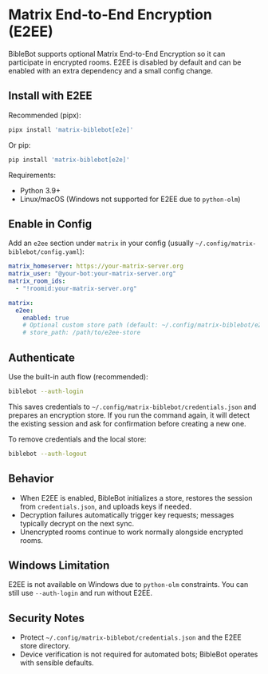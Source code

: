 # Matrix End-to-End Encryption (E2EE)

BibleBot supports optional Matrix End-to-End Encryption so it can participate in encrypted rooms. E2EE is disabled by default and can be enabled with an extra dependency and a small config change.

## Install with E2EE

Recommended (pipx):

```bash
pipx install 'matrix-biblebot[e2e]'
```

Or pip:

```bash
pip install 'matrix-biblebot[e2e]'
```

Requirements:

- Python 3.9+
- Linux/macOS (Windows not supported for E2EE due to `python-olm`)

## Enable in Config

Add an `e2ee` section under `matrix` in your config (usually `~/.config/matrix-biblebot/config.yaml`):

```yaml
matrix_homeserver: https://your-matrix-server.org
matrix_user: "@your-bot:your-matrix-server.org"
matrix_room_ids:
  - "!roomid:your-matrix-server.org"

matrix:
  e2ee:
    enabled: true
    # Optional custom store path (default: ~/.config/matrix-biblebot/e2ee-store)
    # store_path: /path/to/e2ee-store
```

## Authenticate

Use the built-in auth flow (recommended):

```bash
biblebot --auth-login
```

This saves credentials to `~/.config/matrix-biblebot/credentials.json` and prepares an encryption store. If you run the command again, it will detect the existing session and ask for confirmation before creating a new one.

To remove credentials and the local store:

```bash
biblebot --auth-logout
```

## Behavior

- When E2EE is enabled, BibleBot initializes a store, restores the session from `credentials.json`, and uploads keys if needed.
- Decryption failures automatically trigger key requests; messages typically decrypt on the next sync.
- Unencrypted rooms continue to work normally alongside encrypted rooms.

## Windows Limitation

E2EE is not available on Windows due to `python-olm` constraints. You can still use `--auth-login` and run without E2EE.

## Security Notes

- Protect `~/.config/matrix-biblebot/credentials.json` and the E2EE store directory.
- Device verification is not required for automated bots; BibleBot operates with sensible defaults.
